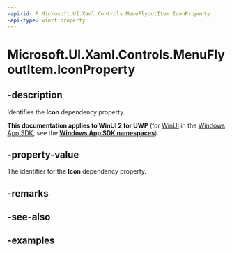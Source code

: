 ```yaml
---
-api-id: P:Microsoft.UI.Xaml.Controls.MenuFlyoutItem.IconProperty
-api-type: winrt property
---
```


<!-- Property syntax.
public DependencyProperty IconProperty { get; }
-->

# Microsoft.UI.Xaml.Controls.MenuFlyoutItem.IconProperty

## -description
Identifies the **Icon** dependency property.

**This documentation applies to WinUI 2 for UWP** (for [WinUI](/windows/apps/winui/winui3/) in the [Windows App SDK](/windows/apps/windows-app-sdk/), see the **[Windows App SDK namespaces](/windows/windows-app-sdk/api/winrt/)**).

## -property-value
The identifier for the **Icon** dependency property.

## -remarks

## -see-also

## -examples

